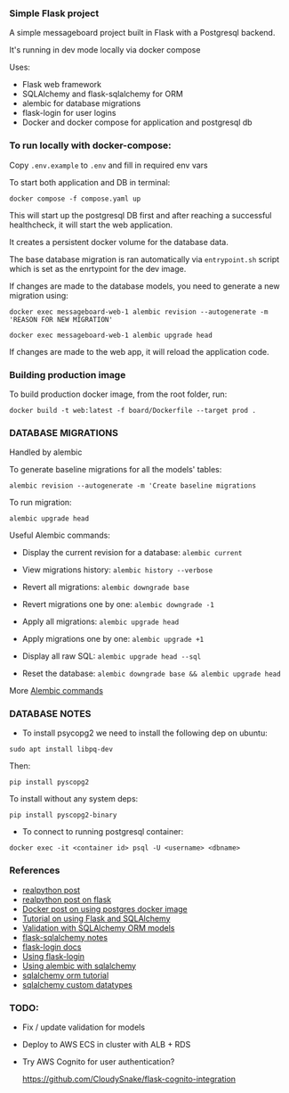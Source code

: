 ### Simple Flask project


A simple messageboard project built in Flask with a Postgresql backend.

It's running in dev mode locally via docker compose

Uses:

* Flask web framework
* SQLAlchemy and flask-sqlalchemy for ORM
* alembic for database migrations
* flask-login for user logins
* Docker and docker compose for application and postgresql db



### To run locally with docker-compose:

Copy `.env.example` to `.env` and fill in required env vars

To start both application and DB in terminal:
```
docker compose -f compose.yaml up
```

This will start up the postgresql DB first and after reaching a successful healthcheck, it will start the web application.

It creates a persistent docker volume for the database data.

The base database migration is ran automatically via `entrypoint.sh` script which is set as the enrtypoint for the dev image.


If changes are made to the database models, you need to generate a new migration using:
```
docker exec messageboard-web-1 alembic revision --autogenerate -m 'REASON FOR NEW MIGRATION'

docker exec messageboard-web-1 alembic upgrade head
```

If changes are made to the web app, it will reload the application code.



### Building production image

To build production docker image, from the root folder, run:
```
docker build -t web:latest -f board/Dockerfile --target prod .
```



### DATABASE MIGRATIONS

Handled by alembic

To generate baseline migrations for all the models' tables:

```
alembic revision --autogenerate -m 'Create baseline migrations
```

To run migration:
```
alembic upgrade head
```

Useful Alembic commands:

* Display the current revision for a database: `alembic current`

* View migrations history: `alembic history --verbose`

* Revert all migrations: `alembic downgrade base`

* Revert migrations one by one: `alembic downgrade -1`

* Apply all migrations: `alembic upgrade head`

* Apply migrations one by one: `alembic upgrade +1`

* Display all raw SQL: `alembic upgrade head --sql`

* Reset the database: `alembic downgrade base && alembic upgrade head`


More [Alembic commands]

[Alembic commands]: https://alembic.sqlalchemy.org/en/latest/api/commands.html


### DATABASE NOTES

* To install psycopg2 we need to install the following dep on ubuntu:
```
sudo apt install libpq-dev
```

Then:
```
pip install pyscopg2
```

To install without any system deps:
```
pip install pyscopg2-binary
```


* To connect to running postgresql container:
```
docker exec -it <container id> psql -U <username> <dbname>
```


### References

* [realpython post]
* [realpython post on flask]
* [Docker post on using postgres docker image]
* [Tutorial on using Flask and SQLAlchemy]
* [Validation with SQLAlchemy ORM models]
* [flask-sqlalchemy notes]
* [flask-login docs]
* [Using flask-login]
* [Using alembic with sqlalchemy]
* [sqlalchemy orm tutorial]
* [sqlalchemy custom datatypes]


[realpython post]: https://realpython.com/flask-project/

[realpython post on flask]: https://realpython.com/flask-logging-messages/

[Docker post on using postgres docker image]: https://www.docker.com/blog/how-to-use-the-postgres-docker-official-image/


[Tutorial on using Flask and SQLAlchemy]: https://medium.com/@yahiaqous/how-to-build-a-crud-api-using-python-flask-and-sqlalchemy-orm-with-postgresql-7869517f8930


[Validation with SQLAlchemy ORM models]: https://ed-a-nunes.medium.com/field-validation-for-backend-apis-with-python-flask-and-sqlalchemy-30e8cc0d260c


[flask-sqlalchemy notes]: https://flask-sqlalchemy.palletsprojects.com/en/3.1.x/

[flask-login docs]: https://flask-login.readthedocs.io/en/latest/

[Using flask-login]: https://www.digitalocean.com/community/tutorials/how-to-add-authentication-to-your-app-with-flask-login

[Using alembic with sqlalchemy]: 
https://medium.com/@johnidouglasmarangon/using-migrations-in-python-sqlalchemy-with-alembic-docker-solution-bd79b219d6a

[sqlalchemy orm tutorial]: https://docs.sqlalchemy.org/en/20/tutorial

[sqlalchemy custom datatypes]: https://docs.sqlalchemy.org/en/20/orm/mapped_attributes.html#using-custom-datatypes-at-the-core-level


[On using depends_on condition]: https://www.warp.dev/terminus/docker-compose-depends-on

[Using docker-compose for local Flask dev]: https://dev.to/pacheco/dockerize-a-flask-app-and-debug-with-vscode-34i1


### TODO:

* Fix / update validation for models 

* Deploy to AWS ECS in cluster with ALB + RDS

* Try AWS Cognito for user authentication?

  https://github.com/CloudySnake/flask-cognito-integration

